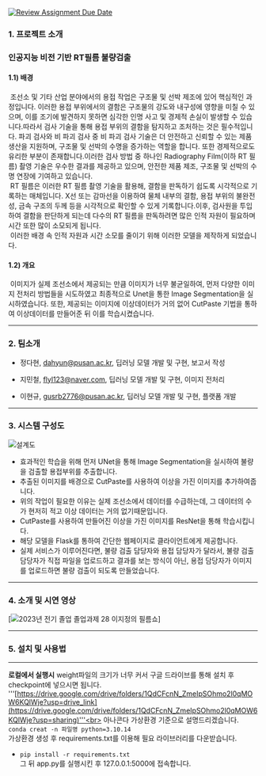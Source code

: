 [![Review Assignment Due Date](https://classroom.github.com/assets/deadline-readme-button-24ddc0f5d75046c5622901739e7c5dd533143b0c8e959d652212380cedb1ea36.svg)](https://classroom.github.com/a/fnZ3vxy8)

### 1. 프로젝트 소개
### 인공지능 비전 기반 RT필름 불량검출

#### 1.1) 배경
&nbsp;조선소 및 기타 산업 분야에서의 용접 작업은 구조물 및 선박 제조에 있어 핵심적인 과정입니다. 이러한 용접 부위에서의 결함은 구조물의 강도와 내구성에 영향을 미칠 수 있으며, 이를 조기에 발견하지 못하면 심각한 인명 사고 및 경제적 손실이 발생할 수 있습니다.따라서 검사 기술을 통해 용접 부위의 결함을 탐지하고 조처하는 것은 필수적입니다. 파괴 검사와 비 파괴 검사 중 비 파괴 검사 기술은 더 안전하고 신뢰할 수 있는 제품 생산을 지원하며, 구조물 및 선박의 수명을 증가하는 역할을 합니다. 또한 경제적으로도 유리한 부분이 존재합니다.이러한 검사 방법 중 하나인 Radiography Film(이하 RT 필름) 촬영 기술은 우수한 결과를 제공하고 있으며, 안전한 제품 제조, 구조물 및 선박의 수명 연장에 기여하고 있습니다.<br>
&nbsp;RT 필름은 이러한 RT 필름 촬영 기술을 활용해, 결함을 판독하기 쉽도록 시각적으로 기록하는 매체입니다. X선 또는 감마선을 이용하여 물체 내부의 결함, 용접 부위의 불완전성, 금속 구조의 두께 등을 시각적으로 확인할 수 있게 기록합니다.이후, 검사원을 투입하여 결함을 판단하게 되는데 다수의 RT 필름을 판독하려면 많은 인적 자원이 필요하며 시간 또한 많이 소모되게 됩니다.<br>
&nbsp;이러한 배경 속 인적 자원과 시간 소모를 줄이기 위해 이러한 모델을 제작하게 되었습니다.

#### 1.2) 개요
   &nbsp;이미지가 실제 조선소에서 제공되는 만큼 이미지가 너무 불균일하여, 먼저 다양한 이미지 전처리 방법들을 시도하였고 최종적으로 Unet을 통한 Image Segmentation을 실시하였습니다.
   또한, 제공되는 이미지에 이상데이터가 거의 없어 CutPaste 기법을 통하여 이상데이터를 만들어준 뒤 이를 학습시켰습니다.

---
### 2. 팀소개

* 정다현, dahyun@pusan.ac.kr, 딥러닝 모델 개발 및 구현, 보고서 작성

* 지민철, flyl123@naver.com, 딥러닝 모델 개발 및 구현, 이미지 전처리

* 이현규, gusrb2776@pusan.ac.kr, 딥러닝 모델 개발 및 구현, 플랫폼 개발

---
### 3. 시스템 구성도
![설계도](https://github.com/pnucse-capstone/capstone-2023-1-28/assets/57137757/832e8fb5-b036-49bd-98dc-fb38fca9eaef)

 * 효과적인 학습을 위해 먼저 UNet을 통해 Image Segmentation을 실시하여 불량을 검출할 용접부위를 추출합니다.
 * 추출된 이미지를 배경으로 CutPaste를 사용하여 이상을 가진 이미지를 추가하여줍니다.
 * 위의 작업이 필요한 이유는 실제 조선소에서 데이터를 수급하는데, 그 데이터의 수가 현저히 적고 이상 데이터는 거의 없기때문입니다.
 * CutPaste를 사용하여 만들어진 이상을 가진 이미지를 ResNet을 통해 학습시킵니다.
 * 해당 모델을 Flask를 통하여 간단한 웹페이지로 클라이언트에게 제공합니다.
 * 실제 서비스가 이루어진다면, 불량 검출 담당자와 용접 담당자가 달라서, 불량 검출 담당자가 직접 파일을 업로드하고 결과를 보는 방식이 아닌, 용접 담당자가 이미지를 업로드하면 불량 검출이 되도록 만들었습니다.
 
---
### 4. 소개 및 시연 영상
[![2023년 전기 졸업 졸업과제 28 이지정의 필름쇼](https://youtu.be/clH3B_cBuLg?si=023pZLOXeYsrVO8p)]



---
### 5. 설치 및 사용법

---
**로컬에서 실행시**
weight파일의 크기가 너무 커서 구글 드라이브를 통해 설치 후 checkpoint에 넣으시면 됩니다.<br>
'''[https://drive.google.com/drive/folders/1QdCFcnN_ZmeIpSOhmo2l0qMOW6KQlWje?usp=drive_link](https://drive.google.com/drive/folders/1QdCFcnN_ZmeIpSOhmo2l0qMOW6KQlWje?usp=sharing)'''<br>
아나콘다 가상환경 기준으로 설명드리겠습니다.<br>
```conda creat -n 파일명 python=3.10.14```<br>
가상환경 생성 후 requirements.txt를 이용해 필요 라이브러리를 다운받습니다.<br>
- ```pip install -r requirements.txt```<br>
그 뒤 app.py를 실행시킨 후 127.0.0.1:5000에 접속합니다.

